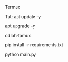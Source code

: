 Termux

Tut:
apt update -y              

apt upgrade -y  

cd bh-tamux   

pip install -r requirements.txt  

python main.py
